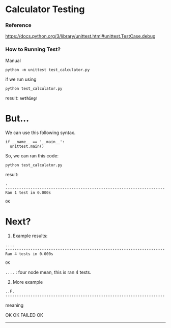# Calculator Testing

### Reference

https://docs.python.org/3/library/unittest.html#unittest.TestCase.debug

### How to Running Test?

Manual
```
python -m unittest test_calculator.py
```

if we run using 

```
python test_calculator.py 
```

result: <b>`nothing!`</b>

# But...

We can use this following syntax. 

```
if __name__ == '__main__':
  unittest.main()
```

So, we can ran this code:

```
python test_calculator.py
```

result:
```
.
----------------------------------------------------------------------
Ran 1 test in 0.000s

OK

```


# Next?

1. Example results:

```
....
----------------------------------------------------------------------
Ran 4 tests in 0.000s

OK
```

`....` : four node mean, this is ran 4 tests.


2. More example

```
..F.
----------------------------------------------------------------------
```

meaning

OK OK FAILED OK

---